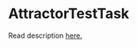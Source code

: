 # AttractorTestTask
Read description [here.](https://github.com/umarbaev-S/AttractorTestTask/blob/main/%D0%A2%D0%97%20%D0%B4%D0%BB%D1%8F%20QA.docx.pdf)

